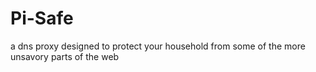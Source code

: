 # Pi-Safe
a dns proxy designed to protect your household from some of the more unsavory parts of the web
